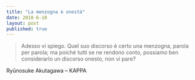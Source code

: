 ```yaml
---
title: "La menzogna è onestà"
date: 2018-6-18
layout: post
published: true
---
```


> Adesso vi spiego. Quel suo discorso è certo una menzogna, parola per parola; ma poiché tutti se ne rendono conto, possiamo ben considerarlo un discorso onesto, non vi pare?

Ryūnosuke Akutagawa – KAPPA